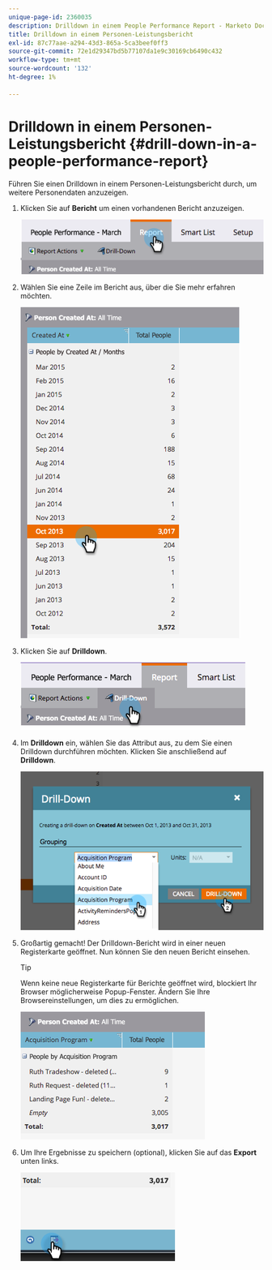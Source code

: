 ```yaml
---
unique-page-id: 2360035
description: Drilldown in einem People Performance Report - Marketo Docs - Produktdokumentation
title: Drilldown in einem Personen-Leistungsbericht
exl-id: 87c77aae-a294-43d3-865a-5ca3beef0ff3
source-git-commit: 72e1d29347bd5b77107da1e9c30169cb6490c432
workflow-type: tm+mt
source-wordcount: '132'
ht-degree: 1%

---
```


# Drilldown in einem Personen-Leistungsbericht {#drill-down-in-a-people-performance-report}

Führen Sie einen Drilldown in einem Personen-Leistungsbericht durch, um weitere Personendaten anzuzeigen.

1. Klicken Sie auf **Bericht** um einen vorhandenen Bericht anzuzeigen.

   ![](assets/one.png)

1. Wählen Sie eine Zeile im Bericht aus, über die Sie mehr erfahren möchten.

   ![](assets/two.png)

1. Klicken Sie auf **Drilldown**.

   ![](assets/three.png)

1. Im **Drilldown** ein, wählen Sie das Attribut aus, zu dem Sie einen Drilldown durchführen möchten. Klicken Sie anschließend auf **Drilldown**.

   ![](assets/four.png)

1. Großartig gemacht! Der Drilldown-Bericht wird in einer neuen Registerkarte geöffnet. Nun können Sie den neuen Bericht einsehen.

   >[!TIP]
   >
   >Wenn keine neue Registerkarte für Berichte geöffnet wird, blockiert Ihr Browser möglicherweise Popup-Fenster. Ändern Sie Ihre Browsereinstellungen, um dies zu ermöglichen.

   ![](assets/five.png)

1. Um Ihre Ergebnisse zu speichern (optional), klicken Sie auf das **Export** unten links.

   ![](assets/six.png)
